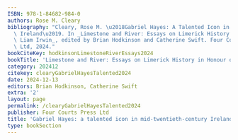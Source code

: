 ```yaml
---
ISBN: 978-1-84682-984-0
authors: Rose M. Cleary
bibliography: "Cleary, Rose M. \u2018Gabriel Hayes: A Talented Icon in Mid-Twentieth-Century\
  \ Ireland\u2019. In _Limestone and River: Essays on Limerick History in Honour of\
  \ Liam Irwin_, edited by Brian Hodkinson and Catherine Swift. Four Courts Press\
  \ Ltd, 2024."
bookCiteKey: hodkinsonLimestoneRiverEssays2024
bookTitle: 'Limestone and River: Essays on Limerick History in Honour of Liam Irwin'
category: 202412
citekey: clearyGabrielHayesTalented2024
date: 2024-12-13
editors: Brian Hodkinson, Catherine Swift
extra: '2'
layout: page
permalink: /clearyGabrielHayesTalented2024
publisher: Four Courts Press Ltd
title: 'Gabriel Hayes: a talented icon in mid-twentieth-century Ireland'
type: bookSection
---
```

